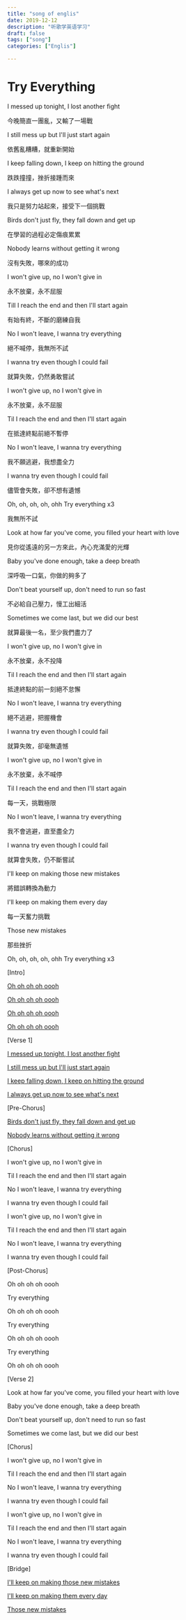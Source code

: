```yaml
---
title: "song of englis"
date: 2019-12-12
description: "听歌学英语学习"
draft: false
tags: ["song"]
categories: ["Englis"]

---
```


# Try Everything

I messed up tonight, I lost another fight

今晚簡直一團亂，又輸了一場戰

I still mess up but I'll just start again

依舊亂糟糟，就重新開始

I keep falling down, I keep on hitting the ground

跌跌撞撞，挫折接踵而來

I always get up now to see what's next

我只是努力站起來，接受下一個挑戰

Birds don't just fly, they fall down and get up

在學習的過程必定傷痕累累

Nobody learns without getting it wrong

沒有失敗，哪來的成功

I won't give up, no I won't give in

永不放棄，永不屈服

Till I reach the end and then I'll start again

有始有終，不斷的磨練自我

No I won't leave, I wanna try everything

絕不喊停，我無所不試

I wanna try even though I could fail

就算失敗，仍然勇敢嘗試

I won't give up, no I won't give in

永不放棄，永不屈服

Til I reach the end and then I'll start again

在抵達終點前絕不暫停

No I won't leave, I wanna try everything

我不願逃避，我想盡全力

I wanna try even though I could fail

儘管會失敗，卻不想有遺憾

Oh, oh, oh, oh, ohh Try everything  x3

我無所不試

 

Look at how far you've come, you filled your heart with love

見你從遙遠的另一方來此，內心充滿愛的光輝

Baby you've done enough, take a deep breath

深呼吸一口氣，你做的夠多了

Don't beat yourself up, don't need to run so fast

不必給自己壓力，慢工出細活

Sometimes we come last, but we did our best

就算最後一名，至少我們盡力了

I won't give up, no I won't give in

永不放棄，永不投降

Til I reach the end and then I'll start again

抵達終點的前一刻絕不怠懈

No I won't leave, I wanna try everything

絕不逃避，把握機會

I wanna try even though I could fail

就算失敗，卻毫無遺憾

I won't give up, no I won't give in

永不放棄，永不喊停

Til I reach the end and then I'll start again

每一天，挑戰極限

No I won't leave, I wanna try everything

我不會逃避，直至盡全力

I wanna try even though I could fail

就算會失敗，仍不斷嘗試

I'll keep on making those new mistakes

將錯誤轉換為動力

I'll keep on making them every day

每一天奮力挑戰

Those new mistakes

那些挫折

Oh, oh, oh, oh, ohh Try everything  x3

[Intro]

[Oh oh oh oh oooh](https://genius.com/Shakira-try-everything-lyrics#note-8838778)

[Oh oh oh oh oooh](https://genius.com/Shakira-try-everything-lyrics#note-8838778)

[Oh oh oh oh oooh](https://genius.com/Shakira-try-everything-lyrics#note-8838778)

[Oh oh oh oh oooh](https://genius.com/Shakira-try-everything-lyrics#note-8838778)

[Verse 1]

[I messed up tonight, I lost another fight](https://genius.com/Shakira-try-everything-lyrics#note-8760027)

[I still mess up but I'll just start again](https://genius.com/Shakira-try-everything-lyrics#note-8760027)

[I keep falling down, I keep on hitting the ground](https://genius.com/Shakira-try-everything-lyrics#note-8760027)

[I always get up now to see what's next](https://genius.com/Shakira-try-everything-lyrics#note-8760027)

[Pre-Chorus]

[Birds don't just fly, they fall down and get up](https://genius.com/Shakira-try-everything-lyrics#note-8760036)

[Nobody learns without getting it wrong](https://genius.com/Shakira-try-everything-lyrics#note-8760036)

[Chorus]

I won't give up, no I won't give in

Til I reach the end and then I'll start again

No I won't leave, I wanna try everything

I wanna try even though I could fail

I won't give up, no I won't give in

Til I reach the end and then I'll start again

No I won't leave, I wanna try everything

I wanna try even though I could fail

[Post-Chorus]

Oh oh oh oh oooh

Try everything

Oh oh oh oh oooh

Try everything

Oh oh oh oh oooh

Try everything

Oh oh oh oh oooh

[Verse 2]

Look at how far you've come, you filled your heart with love

Baby you've done enough, take a deep breath

Don't beat yourself up, don't need to run so fast

Sometimes we come last, but we did our best

[Chorus]

I won't give up, no I won't give in

Til I reach the end and then I'll start again

No I won't leave, I wanna try everything

I wanna try even though I could fail

I won't give up, no I won't give in

Til I reach the end and then I'll start again

No I won't leave, I wanna try everything

I wanna try even though I could fail

[Bridge]

[I'll keep on making those new mistakes](https://genius.com/Shakira-try-everything-lyrics#note-11136837)

[I'll keep on making them every day](https://genius.com/Shakira-try-everything-lyrics#note-11136837)

[Those new mistakes](https://genius.com/Shakira-try-everything-lyrics#note-11136837)
